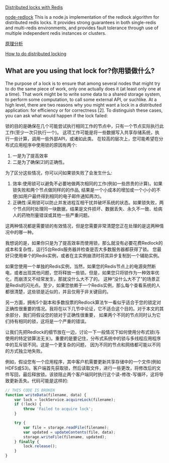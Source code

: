 [Distributed locks with Redis](https://redis.io/topics/distlock)

[node-redlock](https://github.com/mike-marcacci/node-redlock)
This is a node.js implementation of the redlock algorithm for distributed redis locks. It provides strong guarantees in both single-redis and multi-redis environments, and provides fault tolerance through use of multiple independent redis instances or clusters.

[原理分析](https://www.cnblogs.com/rgcLOVEyaya/p/RGC_LOVE_YAYA_1003days.html)


[How to do distributed locking](https://martin.kleppmann.com/2016/02/08/how-to-do-distributed-locking.html)

## What are you using that lock for?你用锁做什么?
The purpose of a lock is to ensure that among several nodes that might try to do the same piece of work, only one actually does it (at least only one at a time). That work might be to write some data to a shared storage system, to perform some computation, to call some external API, or suchlike. At a high level, there are two reasons why you might want a lock in a distributed application: for efficiency or for correctness [2]. To distinguish these cases, you can ask what would happen if the lock failed:

锁的目的是确保在几个可能尝试执行相同工作的节点中，只有一个节点实际执行此工作(至少一次只执行一个)。
这项工作可能是将一些数据写入共享存储系统，执行一些计算，调用一些外部API，或诸如此类。
在较高的层次上，您可能希望在分布式应用程序中使用锁的原因有两个:
1. 一是为了提高效率
2. 二是为了确保[2]的正确性。
   
为了区分这些情况，你可以问如果锁失败了会发生什么:
1. 效率:使用锁可以避免不必要地做两次相同的工作(例如一些昂贵的计算)。如果锁失败和两个节点做同样的的作品,
结果是一个小成本的增加或一个小小的不便(如用户最终得到相同的电子邮件通知两次)。
2. 正确性:采用锁可以防止并发进程互相干扰并破坏系统的状态。如果锁失败，两个节点同时处理同一块数据，结果是文件损坏、数据丢失、永久不一致、给病人的药物剂量错误或其他一些严重问题。

这两种情况都是需要锁的有效情况，但是您需要非常清楚您正在处理的是这两种情况中的哪一种。

我想说的是，如果你只是为了提高效率而使用锁，那么就没有必要花费Redlock的成本和复杂性，运行5台Redis服务器并检查是否大多数服务器都获得了锁。
您最好只使用单个的Redis实例，或者在主实例崩溃时将其异步复制到一个辅助实例。

如果您使用一个单独的Redis实例，当然，如果您的Redis节点上的电源突然断电，或者出现其他问题，您将释放一些锁。但是，如果您只将锁作为一种效率优化，而崩溃又不经常发生，那就没什么大不了的。
这种“没什么大不了”的场景正是Redis的闪光点。至少，如果您依赖于一个Redis实例，那么每个查看系统的人都很清楚，这些锁是近似的，并且仅用于非关键目的。

另一方面，拥有5个副本和多数投票的Redlock算法乍一看似乎适合于您的锁定对正确性很重要的情况。我将在以下几节中论证，它不适合这个目的。对于本文的其余部分，我们将假设您的锁对于正确性很重要，
如果两个不同的节点同时认为它们持有相同的锁，这将是一个严重的错误。

让我们先把Redlock的细节放在一边，讨论一下一般情况下如何使用分布式锁(与使用的特定锁算法无关)。重要的是要记住，分布式系统中的锁与多线程应用程序中的互斥锁不同。这是一个更复杂的问题，
因为不同的节点和网络都可能以不同的方式独立地失败。

例如，假设您有一个应用程序，其中客户机需要更新共享存储中的一个文件(例如HDFS或S3)。客户端首先获取锁，然后读取文件，进行一些更改，将修改后的文件写回，最后释放锁。该锁阻止两个客户端同时执行这个读-修改-写循环，这将导致更新丢失。代码可能是这样的:
```js
// THIS CODE IS BROKEN
function writeData(filename, data) {
    var lock = lockService.acquireLock(filename);
    if (!lock) {
        throw 'Failed to acquire lock';
    }

    try {
        var file = storage.readFile(filename);
        var updated = updateContents(file, data);
        storage.writeFile(filename, updated);
    } finally {
        lock.release();
    }
}
```